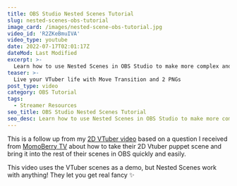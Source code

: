 ```yaml
---
title: OBS Studio Nested Scenes Tutorial
slug: nested-scenes-obs-tutorial
image_card: /images/nested-scene-obs-tutorial.jpg
video_id: 'R2ZKeBmuIVA'
video_type: youtube
date: 2022-07-17T02:01:17Z
dateMod: Last Modified
excerpt: >-
  Learn how to use Nested Scenes in OBS Studio to make more complex and advanced overlays for your Twitch livestream.
teaser: >-
  Live your VTuber life with Move Transition and 2 PNGs
post_type: video
category: OBS Tutorial
tags:
  - Streamer Resources
seo_title: OBS Studio Nested Scenes Tutorial
seo_desc: Learn how to use Nested Scenes in OBS Studio to make more complex and advanced overlays for your Twitch livestream.
---
```

This is a follow up from my [2D VTuber video](/2dvtuber) based on a question I received from [MomoBerry TV](https://www.youtube.com/channel/UCZB4e7_wFyWrocwenBnF5VA) about how to take their 2D Vtuber puppet scene and bring it into the rest of their scenes in OBS quickly and easily.

This video uses the VTuber scenes as a demo, but Nested Scenes work with anything! They let you get real fancy ✨
